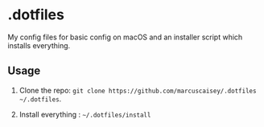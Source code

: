 # .dotfiles

My config files for basic config on macOS and an installer script which installs everything.

## Usage

1. Clone the repo: `git clone https://github.com/marcuscaisey/.dotfiles ~/.dotfiles`.

2. Install everything : `~/.dotfiles/install`

